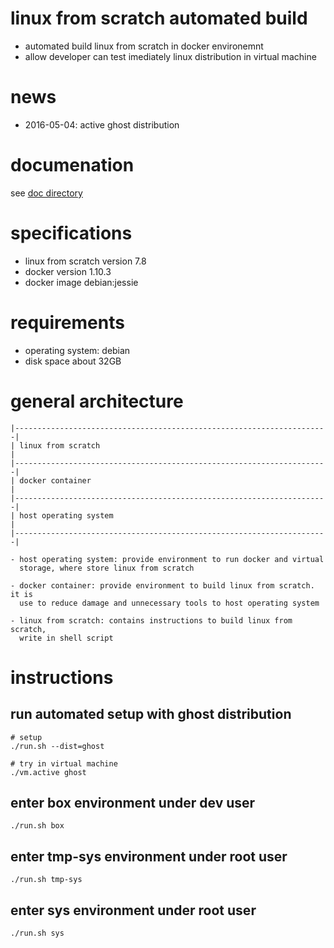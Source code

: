 # linux from scratch automated build
- automated build linux from scratch in docker environemnt
- allow developer can test imediately linux distribution in virtual machine

# news

- 2016-05-04: active ghost distribution

# documenation

see [doc directory](./doc)

# specifications

- linux from scratch version 7.8
- docker version 1.10.3
- docker image debian:jessie

# requirements

- operating system: debian
- disk space about 32GB

# general architecture

    |----------------------------------------------------------------------|
    | linux from scratch                                                   |
    |----------------------------------------------------------------------|
    | docker container                                                     |
    |----------------------------------------------------------------------|
    | host operating system                                                |
    |----------------------------------------------------------------------|

    - host operating system: provide environment to run docker and virtual
      storage, where store linux from scratch

    - docker container: provide environment to build linux from scratch. it is
      use to reduce damage and unnecessary tools to host operating system

    - linux from scratch: contains instructions to build linux from scratch,
      write in shell script

# instructions

## run automated setup with ghost distribution
```shell
# setup
./run.sh --dist=ghost

# try in virtual machine
./vm.active ghost
```

## enter box environment under dev user
```shell
./run.sh box
```

## enter tmp-sys environment under root user
```shell
./run.sh tmp-sys
```

## enter sys environment under root user
```shell
./run.sh sys
```
